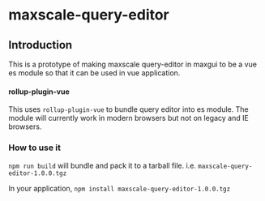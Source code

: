 # maxscale-query-editor

## Introduction

This is a prototype of making maxscale query-editor in maxgui to be a vue es module so
that it can be used in vue application.

#### rollup-plugin-vue

This uses `rollup-plugin-vue` to bundle query editor into es module.
The module will currently work in modern browsers but not on legacy and IE browsers.

### How to use it

`npm run build` will bundle and pack it to a tarball file. i.e. `maxscale-query-editor-1.0.0.tgz`

In your application, `npm install maxscale-query-editor-1.0.0.tgz`
